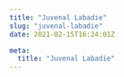 ```yaml
---
title: "Juvenal Labadie"
slug: "juvenal-labadie"
date: 2021-02-15T16:24:01Z

meta:
  title: "Juvenal Labadie"
---
```


